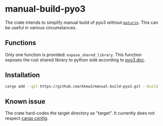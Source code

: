 # manual-build-pyo3

The crate intends to simplify manual build of pyo3 without [`maturin`][maturin].
This can be useful in various circumstances.

## Functions

Only one function is provided: `expose_shared_library`.
This function exposes the rust shared library to python side according to [pyo3 doc][pyo3-doc].

## Installation

```bash
cargo add --git https://github.com/kkew3/manual-build-pyo3.git --build
```

## Known issue

The crate hard-codes the target directory as "target". It currently does not respect [cargo config][build-target-dir].


[maturin]: https://www.maturin.rs
[pyo3-doc]: https://pyo3.rs/v0.22.2/building-and-distribution#manual-builds
[build-target-dir]: https://doc.rust-lang.org/cargo/reference/config.html#buildtarget-dir
